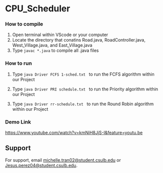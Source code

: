 # CPU_Scheduler

### How to compile
1. Open terminal within VScode or your computer
2. Locate the directory that conatins Road.java, RoadController.java, West_Village.java, and East_Village.java
3. Type ```javac *.java``` to compile all .java files

### How to run
1. Type ```java Driver FCFS 1-sched.txt ``` to run the FCFS algorithm within our Project

2. Type ```java Driver PRI schedule.txt ``` to run the Priority algorithm within our Project


2. Type ```java Driver rr-schedule.txt ``` to run the Round Robin algorithm within our Project


### Demo Link
https://www.youtube.com/watch?v=kmNiH8JjS-I&feature=youtu.be

## Support
For support, email michelle.tran02@student.csulb.edu or Jesus.perez04@student.csulb.edu.


